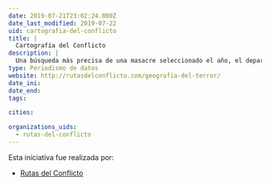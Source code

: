 ```yaml
---
date: 2019-07-21T23:02:24.000Z
date_last_modified: 2019-07-22
uid: cartografia-del-conflicto
title: |
  Cartografía del Conflicto
description: |
  Una búsqueda más precisa de una masacre seleccionado el año, el departamento y el grupo armado responsable durante el marco del conflicto armado en Colombia.
type: Periodismo de datos
website: http://rutasdelconflicto.com/geografia-del-terror/
date_ini: 
date_end: 
tags:

cities: 

organizations_uids:
  - rutas-del-conflicto
---
```


Esta iniciativa fue realizada por:

- [Rutas del Conflicto](/organizaciones/rutas-del-conflicto)
